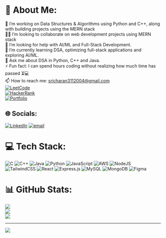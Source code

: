 # 💫 About Me:
🔭 I’m working on Data Structures & Algorithms using Python and C++, along with building projects using the MERN stack<br>👨‍💻 I’m looking to collaborate on web development projects using MERN stack<br>🤝 I’m looking for help with AI/ML and Full-Stack Development.<br>🌱 I’m currently learning DSA, optimizing full-stack applications and exploring AI/ML.<br>💬 Ask me about DSA in Python, C++ and Java.<br>⚡ Fun fact: I can spend hours coding without realizing how much time has passed ⏳💻<br>📫 How to reach me: sricharan3112004@gmail.com<br>[![LeetCode](https://img.shields.io/badge/-LeetCode-FFA116?style=flat-square&logo=LeetCode&logoColor=black)](https://leetcode.com/u/sricharan_chakravarthula/)<br>[![HackerRank](https://img.shields.io/badge/-HackerRank-2EC866?style=flat-square&logo=HackerRank&logoColor=white)](https://www.hackerrank.com/profile/sricharan3112004)<br>[![Portfolio](https://img.shields.io/badge/-Portfolio-E4405F?style=flat-square&logo=vercel&logoColor=white)](https://sricharan-portfolio.vercel.app/)




## 🌐 Socials:
[![LinkedIn](https://img.shields.io/badge/LinkedIn-%230077B5.svg?logo=linkedin&logoColor=white)](https://linkedin.com/in/https://www.linkedin.com/in/sricharan-chakravarthula-3ba109253/) [![email](https://img.shields.io/badge/Email-D14836?logo=gmail&logoColor=white)](mailto:sricharan3112004.cs@gmail.com) 

# 💻 Tech Stack:
![C](https://img.shields.io/badge/c-%2300599C.svg?style=for-the-badge&logo=c&logoColor=white) ![C++](https://img.shields.io/badge/c++-%2300599C.svg?style=for-the-badge&logo=c%2B%2B&logoColor=white) ![Java](https://img.shields.io/badge/java-%23ED8B00.svg?style=for-the-badge&logo=openjdk&logoColor=white) ![Python](https://img.shields.io/badge/python-3670A0?style=for-the-badge&logo=python&logoColor=ffdd54) ![JavaScript](https://img.shields.io/badge/javascript-%23323330.svg?style=for-the-badge&logo=javascript&logoColor=%23F7DF1E) ![AWS](https://img.shields.io/badge/AWS-%23FF9900.svg?style=for-the-badge&logo=amazon-aws&logoColor=white) ![NodeJS](https://img.shields.io/badge/node.js-6DA55F?style=for-the-badge&logo=node.js&logoColor=white) ![TailwindCSS](https://img.shields.io/badge/tailwindcss-%2338B2AC.svg?style=for-the-badge&logo=tailwind-css&logoColor=white) ![React](https://img.shields.io/badge/react-%2320232a.svg?style=for-the-badge&logo=react&logoColor=%2361DAFB) ![Express.js](https://img.shields.io/badge/express.js-%23404d59.svg?style=for-the-badge&logo=express&logoColor=%2361DAFB) ![MySQL](https://img.shields.io/badge/mysql-4479A1.svg?style=for-the-badge&logo=mysql&logoColor=white) ![MongoDB](https://img.shields.io/badge/MongoDB-%234ea94b.svg?style=for-the-badge&logo=mongodb&logoColor=white) ![Figma](https://img.shields.io/badge/figma-%23F24E1E.svg?style=for-the-badge&logo=figma&logoColor=white)
# 📊 GitHub Stats:
![](https://github-readme-stats.vercel.app/api?username=sricharanchakravarthula&theme=dark&hide_border=false&include_all_commits=false&count_private=false)<br/>
![](https://nirzak-streak-stats.vercel.app/?user=sricharanchakravarthula&theme=dark&hide_border=false)<br/>
![](https://github-readme-stats.vercel.app/api/top-langs/?username=sricharanchakravarthula&theme=dark&hide_border=false&include_all_commits=false&count_private=false&layout=compact)

---
[![](https://visitcount.itsvg.in/api?id=sricharanchakravarthula&icon=0&color=0)](https://visitcount.itsvg.in)

<!-- Proudly created with GPRM ( https://gprm.itsvg.in ) -->
